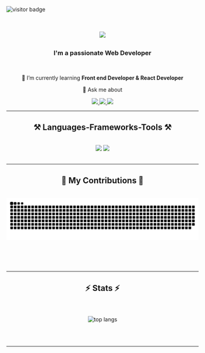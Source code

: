 ![visitor badge](https://visitor-badge.laobi.icu/badge?page_id=jwenjian.visitor-badge-query&query_only=true)

<h1 align="center">
    <img src="https://readme-typing-svg.herokuapp.com/?font=Righteous&size=35&center=true&vCenter=true&width=500&height=70&duration=4000&lines=Hi+There!+👋;+I'm+Datta+Kawarkhe!;" />
</h1>

<h3 align="center">I'm a passionate Web Developer</h3>

<br/>

<div align="center">
 
 
 
 🌱 I’m currently learning **Front end Developer & React Developer**

💬 Ask me about 



 </div>
 
<div align="center"> 
  <a href="mailto:dattak100@gmail.com">
    <img src="https://img.shields.io/badge/Gmail-333333?style=for-the-badge&logo=gmail&logoColor=red" />
  </a>
  <a href="https://www.linkedin.com/in/datta-kawarkhe-22a90a245/" target="_blank">
    <img src="https://img.shields.io/badge/LinkedIn-0077B5?style=for-the-badge&logo=linkedin&logoColor=white" target="_blank" />
  </a>
  <a href="https://dattak007.github.io/myPortfolio/" target="_blank">
     <img src="https://img.shields.io/badge/Portfolio-FF5722?style=for-the-badge&logo=todoist&logoColor=white" target="_blank" /> <!-- sqlite, safari, google-chrome are other good icon options -->
  </a>
</div>

 <hr/>
 
<h2 align="center">⚒️ Languages-Frameworks-Tools ⚒️</h2>
<br/>
<div align="center">
    <img src="https://skillicons.dev/icons?i=,html,css,bootstrap,javascript,jquery" />
    <img src="https://skillicons.dev/icons?i=react,nodejs,php,mysql,vscode,github,git" /><br>
</div>

<br/>
<hr/>

<div align="center">
  <h2>🐍 My Contributions 🐍</h2>
  <br>
  <img alt="snake eating my contributions" src="https://raw.githubusercontent.com/salesp07/salesp07/output/github-contribution-grid-snake.svg" />
  
  <br/><br/><br/>
</div>

<hr/>

<h2 align="center">⚡ Stats ⚡</h2>
<br>
<div align=center>
<!--   <img width=390 src="https://github-readme-stats.vercel.app/api?username=VSRathod&theme=highcontrast&show_icons=true&hide_border=false&count_private=true)" alt="streak stats"/>
  <img width=390 src="https://github-readme-streak-stats.herokuapp.com/?user=VSRathod&theme=highcontrast&hide_border=false" alt="readme stats" /> -->
  <br/>
  <img width=325 align="center" src="https://github-readme-stats.vercel.app/api/top-langs/?username=Dattak007&theme=highcontrast&show_icons=true&hide_border=false&layout=compact" alt="top langs" />
</div>

<br/><br/>

<hr/>

<br/>



<br/>

<!--
**Dattak007/Dattak007** is a ✨ _special_ ✨ repository because its `README.md` (this file) appears on your GitHub profile.

Here are some ideas to get you started:

- 🔭 I’m currently working on ...
- 🌱 I’m currently learning ...
- 👯 I’m looking to collaborate on ...
- 🤔 I’m looking for help with ...
- 💬 Ask me about ...
- 📫 How to reach me: ...
- 😄 Pronouns: ...
- ⚡ Fun fact: ...
-->
